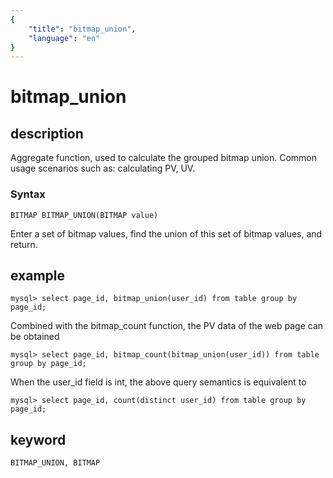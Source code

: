 ```yaml
---
{
    "title": "bitmap_union",
    "language": "en"
}
---
```


<!-- 
Licensed to the Apache Software Foundation (ASF) under one
or more contributor license agreements.  See the NOTICE file
distributed with this work for additional information
regarding copyright ownership.  The ASF licenses this file
to you under the Apache License, Version 2.0 (the
"License"); you may not use this file except in compliance
with the License.  You may obtain a copy of the License at

  http://www.apache.org/licenses/LICENSE-2.0

Unless required by applicable law or agreed to in writing,
software distributed under the License is distributed on an
"AS IS" BASIS, WITHOUT WARRANTIES OR CONDITIONS OF ANY
KIND, either express or implied.  See the License for the
specific language governing permissions and limitations
under the License.
-->

# bitmap_union
## description

Aggregate function, used to calculate the grouped bitmap union. Common usage scenarios such as: calculating PV, UV.

### Syntax

`BITMAP BITMAP_UNION(BITMAP value)`

Enter a set of bitmap values, find the union of this set of bitmap values, and return.

## example

```
mysql> select page_id, bitmap_union(user_id) from table group by page_id;
```

Combined with the bitmap_count function, the PV data of the web page can be obtained

```
mysql> select page_id, bitmap_count(bitmap_union(user_id)) from table group by page_id;
```

When the user_id field is int, the above query semantics is equivalent to

```
mysql> select page_id, count(distinct user_id) from table group by page_id;
```

## keyword

    BITMAP_UNION, BITMAP
